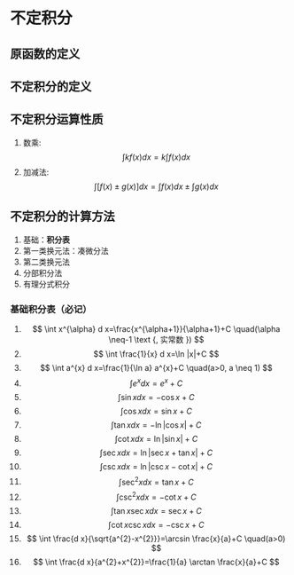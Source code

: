 # 不定积分

## 原函数的定义

## 不定积分的定义

## 不定积分运算性质

1. 数乘:
$$ \int kf(x)dx = k\int f(x)dx $$
2. 加减法:
$$ \int [f(x) \pm g(x)]dx = \int f(x)dx \pm \int g(x)dx $$

## 不定积分的计算方法

1. 基础：**积分表**
2. 第一类换元法：凑微分法
3. 第二类换元法
4. 分部积分法
5. 有理分式积分

### 基础积分表（必记）

1. $$ \int x^{\alpha} d x=\frac{x^{\alpha+1}}{\alpha+1}+C \quad(\alpha \neq-1 \text {, 实常数 }) $$
2. $$ \int \frac{1}{x} d x=\ln |x|+C $$
3. $$ \int a^{x} d x=\frac{1}{\ln a} a^{x}+C \quad(a>0, a \neq 1) $$
4. $$ \int e^{x} d x=e^{x}+C $$
5. $$ \int \sin x d x=-\cos x+C $$
6. $$ \int \cos x d x=\sin x+C $$
7. $$ \int \tan x d x=-\ln |\cos x|+C $$
8. $$ \int \cot x d x=\ln |\sin x|+C $$
9. $$ \int \sec x d x=\ln |\sec x+\tan x|+C $$
10. $$ \int \csc x d x=\ln |\csc x-\cot x|+C $$
11. $$ \int \sec ^{2} x d x=\tan x+C $$
12. $$ \int \csc ^{2} x d x=-\cot x+C $$
13. $$ \int \tan x \sec x d x=\sec x+C $$
14. $$ \int \cot x \csc x d x=-\csc x+C $$
15. $$ \int \frac{d x}{\sqrt{a^{2}-x^{2}}}=\arcsin \frac{x}{a}+C \quad(a>0) $$
16. $$ \int \frac{d x}{a^{2}+x^{2}}=\frac{1}{a} \arctan \frac{x}{a}+C $$
